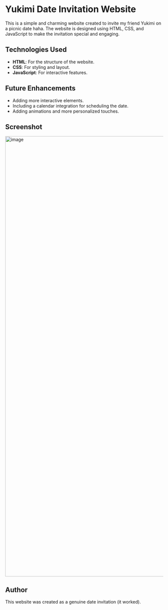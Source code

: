 # Yukimi Date Invitation Website

This is a simple and charming website created to invite my friend Yukimi on a picnic date haha. The website is designed using HTML, CSS, and JavaScript to make the invitation special and engaging.

## Technologies Used

- **HTML**: For the structure of the website.
- **CSS**: For styling and layout.
- **JavaScript**: For interactive features.

## Future Enhancements

- Adding more interactive elements.
- Including a calendar integration for scheduling the date.
- Adding animations and more personalized touches.

## Screenshot

<img width="1401" alt="image" src="https://github.com/Waterfountain10/YukimiDate/assets/98282992/7462b4e3-e391-4570-9756-9e0b0911f574">


## Author

This website was created as a genuine date invitation (it worked).

